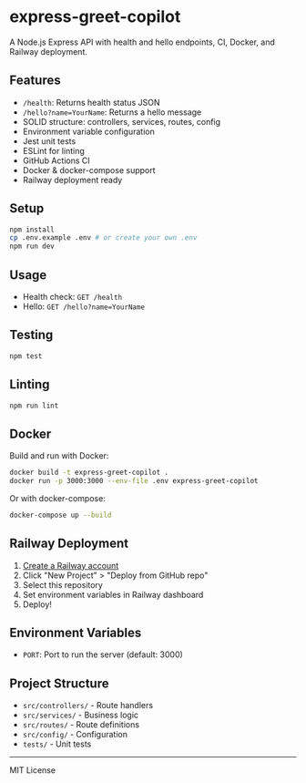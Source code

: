 # express-greet-copilot

A Node.js Express API with health and hello endpoints, CI, Docker, and Railway deployment.

## Features

- `/health`: Returns health status JSON
- `/hello?name=YourName`: Returns a hello message
- SOLID structure: controllers, services, routes, config
- Environment variable configuration
- Jest unit tests
- ESLint for linting
- GitHub Actions CI
- Docker & docker-compose support
- Railway deployment ready

## Setup

```bash
npm install
cp .env.example .env # or create your own .env
npm run dev
```

## Usage

- Health check: `GET /health`
- Hello: `GET /hello?name=YourName`

## Testing

```bash
npm test
```

## Linting

```bash
npm run lint
```

## Docker

Build and run with Docker:

```bash
docker build -t express-greet-copilot .
docker run -p 3000:3000 --env-file .env express-greet-copilot
```

Or with docker-compose:

```bash
docker-compose up --build
```

## Railway Deployment

1. [Create a Railway account](https://railway.app/)
2. Click "New Project" > "Deploy from GitHub repo"
3. Select this repository
4. Set environment variables in Railway dashboard
5. Deploy!

## Environment Variables

- `PORT`: Port to run the server (default: 3000)

## Project Structure

- `src/controllers/` - Route handlers
- `src/services/` - Business logic
- `src/routes/` - Route definitions
- `src/config/` - Configuration
- `tests/` - Unit tests

---

MIT License
